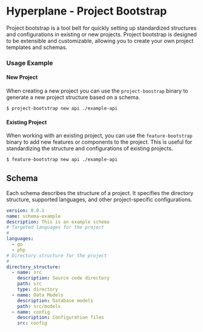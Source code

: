 # Hyperplane - Project Bootstrap
Project bootstrap is a tool belt for quickly setting up standardized structures and configurations in existing or new
projects. Project bootstrap is designed to be extensible and customizable, allowing you to create your own project templates
and schemas.

### Usage Example

#### New Project
When creating a new project you can use the `project-boostrap` binary to generate a new project structure based on a
schema.
```bash
$ project-bootstrap new api ./example-api
```

#### Existing Project
When working with an existing project, you can use the `feature-bootstrap` binary to add new features or components to 
the project. This is useful for standardizing the structure and configurations of existing projects.
```bash
$ feature-bootstrap new api ./example-api
```






## Schema
Each schema describes the structure of a project. It specifies the directory structure, supported languages, and other
project-specific configurations. 

```yaml
version: 0.0.1
name: schema-example
description: This is an example schema
# Targeted languages for the project
#
languages:
  - go
  - php
# Directory structure for the project
#
directory_structure:
  - name: src
    description: Source code directory
    path: src
    type: directory
  - name: Data Models
    description: Database models
    path: src/models
  - name: config
    description: Configuration files
    src: config
```